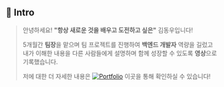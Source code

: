 ## 👋 Intro

> 안녕하세요! **"항상 새로운 것을 배우고 도전하고 싶은"** 김동우입니다!  
> 
> 5개월간 **팀장**을 맡으며 팀 프로젝트를 진행하여 **백엔드 개발자** 역량을 길렀고  
> 내가 이해한 내용을 다른 사람들에게 설명하며 함께 성장할 수 있도록 **영상**으로 기록했습니다.  
> 
> 저에 대한 더 자세한 내용은 [![Portfolio](https://img.shields.io/badge/PORTFOLIO-green?style=flat-square)](https://github.com/Kim-Jun-Hee/Portfolio_kjh) 이곳을 통해 확인하실 수 있습니다!
